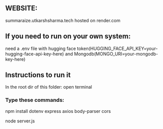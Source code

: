 ## WEBSITE:
summaraize.utkarshsharma.tech
hosted on render.com


## If you need to run on your own system:

need a .env file with 
hugging face token(HUGGING_FACE_API_KEY=your-hugging-face-api-key-here)
and 
Mongodb(MONGO_URI=your-mongodb-key-here)

## Instructions to run it
In the root dir of this folder: 
open terminal
### Type these commands:


npm install dotenv express axios body-parser cors


node server.js
